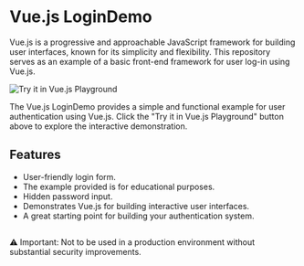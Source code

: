 # Vue.js LoginDemo

Vue.js is a progressive and approachable JavaScript framework for building user interfaces, known for its simplicity and flexibility. This repository serves as an example of a basic front-end framework for user log-in using Vue.js.

![Try it in Vue.js Playground](https://img.shields.io/badge/Try%20it%20in-Vue.js%20Playground-blue?style=for-the-badge)

The Vue.js LoginDemo provides a simple and functional example for user authentication using Vue.js. Click the "Try it in Vue.js Playground" button above to explore the interactive demonstration.

## Features

- User-friendly login form.
- The example provided is for educational purposes.
- Hidden password input.
- Demonstrates Vue.js for building interactive user interfaces.
- A great starting point for building your authentication system.


## 

 ⚠️ Important: Not to be used in a production environment without substantial security improvements.
